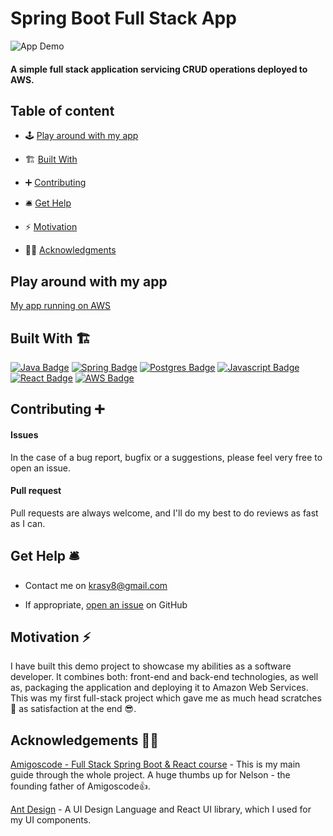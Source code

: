# Spring Boot Full Stack App

![App Demo](https://j.gifs.com/vlnwZL.gif)

#### A simple full stack application servicing CRUD operations deployed to AWS.

## Table of content

- 🕹 [Play around with my app](#play-around-with-my-app)

- 🏗 [Built With](#built-with-🏗) 

- ➕ [Contributing](#contributing-➕)

- 🛎 [Get Help](#get-help-🛎) 

- ⚡️ [Motivation](#motivation-⚡️)

- 🙏🏻 [Acknowledgments](#acknowledgements-🙏🏻)

## Play around with my app

[My app running on AWS](http://springbootwithreactapp-env.eba-zc8bgb6a.eu-west-2.elasticbeanstalk.com)

## Built With 🏗
 [![Java Badge](https://img.shields.io/badge/-Java-007396?style=for-the-badge&labelColor=white&logo=java&logoColor=007396)](https://www.java.com/en/) [![Spring Badge](https://img.shields.io/badge/-Spring-6DB33F?style=for-the-badge&labelColor=white&logo=spring&logoColor=6DB33F)](https://spring.io) [![Postgres Badge](https://img.shields.io/badge/-Postgres-336791?style=for-the-badge&labelColor=white&logo=postgresql&logoColor=336791)](https://www.postgresql.org) [![Javascript Badge](https://img.shields.io/badge/-Javascript-F7DF1E?style=for-the-badge&labelColor=black&logo=javascript&logoColor=F7DF1E)](https://www.javascript.com) [![React Badge](https://img.shields.io/badge/-React-61DAFB?style=for-the-badge&labelColor=black&logo=react&logoColor=61DAFB)](https://reactjs.org) [![AWS Badge](https://img.shields.io/badge/-Amazon_Web_Services-232F3E?style=for-the-badge&labelColor=FF9900&logo=Amazon-AWS&logoColor=232F3E)](https://aws.amazon.com)

## Contributing ➕

#### Issues

In the case of a bug report, bugfix or a suggestions, please feel very free to open an issue.

#### Pull request

Pull requests are always welcome, and I'll do my best to do reviews as fast as I can.

## Get Help 🛎

- Contact me on krasy8@gmail.com

- If appropriate, [open an issue](https://github.com/Krasy8/SpringBootFullStackAppWithReact/issues) on GitHub

## Motivation ⚡️

I have built this demo project to showcase my abilities as a software developer. It combines both: front-end and back-end technologies, as well as, packaging the application and deploying it to Amazon Web Services. This was my first full-stack project which gave me as much head scratches 😤 as satisfaction at the end 😎.

## Acknowledgements 🙏🏻

[Amigoscode - Full Stack Spring Boot & React course](https://amigoscode.com/p/full-stack-spring-boot-react) - This is my main guide through the whole project. A huge thumbs up for Nelson - the founding father of Amigoscode👍.

[Ant Design](https://ant.design) - A UI Design Language and React UI library, which I used for my UI components.
